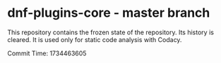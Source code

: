 # dnf-plugins-core - master branch

This repository contains the frozen state of the repository.
Its history is cleared. It is used only for static code
analysis with Codacy.

Commit Time: 1734463605